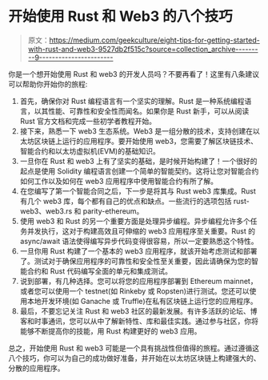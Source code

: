 # 开始使用 Rust 和 Web3 的八个技巧

> 原文：<https://medium.com/geekculture/eight-tips-for-getting-started-with-rust-and-web3-9527db2f515c?source=collection_archive---------9----------------------->

你是一个想开始使用 Rust 和 web3 的开发人员吗？不要再看了！这里有八条建议可以帮助你开始你的旅程:

1.  首先，确保你对 Rust 编程语言有一个坚实的理解。Rust 是一种系统编程语言，以其性能、可靠性和安全性而闻名。如果你是 Rust 新手，可以从阅读 Rust 官方文档和完成一些初学者教程开始。
2.  接下来，熟悉一下 web3 生态系统。Web3 是一组分散的技术，支持创建在以太坊区块链上运行的应用程序。要开始使用 web3，您需要了解区块链技术、智能合约和以太坊虚拟机(EVM)的基础知识。
3.  一旦你在 Rust 和 web3 上有了坚实的基础，是时候开始构建了！一个很好的起点是使用 Solidity 编程语言创建一个简单的智能契约。这将让您对智能合约如何工作以及如何在 web3 应用程序中使用智能合约有所了解。
4.  在您编写了第一个智能合同之后，下一步是将其与 Rust web3 库集成。Rust 有几个 web3 库，每个都有自己的优点和缺点。一些流行的选项包括 rust-web3、web3.rs 和 parity-ethereum。
5.  使用 web3 和 Rust 的另一个重要方面是处理异步编程。异步编程允许多个任务并发执行，这对于构建高效且可伸缩的 web3 应用程序至关重要。Rust 的 async/await 语法使得编写异步代码变得很容易，所以一定要熟悉这个特性。
6.  一旦你用 Rust 构建了一个基本的 web3 应用程序，就该开始考虑测试和部署了。测试对于确保应用程序的可靠性和安全性至关重要，因此请确保为您的智能合约和 Rust 代码编写全面的单元和集成测试。
7.  说到部署，有几种选择。您可以将您的应用程序部署到 Ethereum mainnet，或者您可以使用一个 testnet(如 Rinkeby 或 Ropsten)进行测试。您还可以使用本地开发环境(如 Ganache 或 Truffle)在私有区块链上运行您的应用程序。
8.  最后，不要忘记关注 Rust 和 web3 社区的最新发展。有许多活跃的论坛、博客和时事通讯，您可以从中了解新特性、库和最佳实践。通过参与社区，你将能够不断提高你的技能，用 Rust 构建更好的 web3 应用。

总之，开始使用 Rust 和 web3 可能是一个具有挑战性但值得的旅程。通过遵循这八个技巧，你可以为自己的成功做好准备，并开始在以太坊区块链上构建强大的、分散的应用程序。
